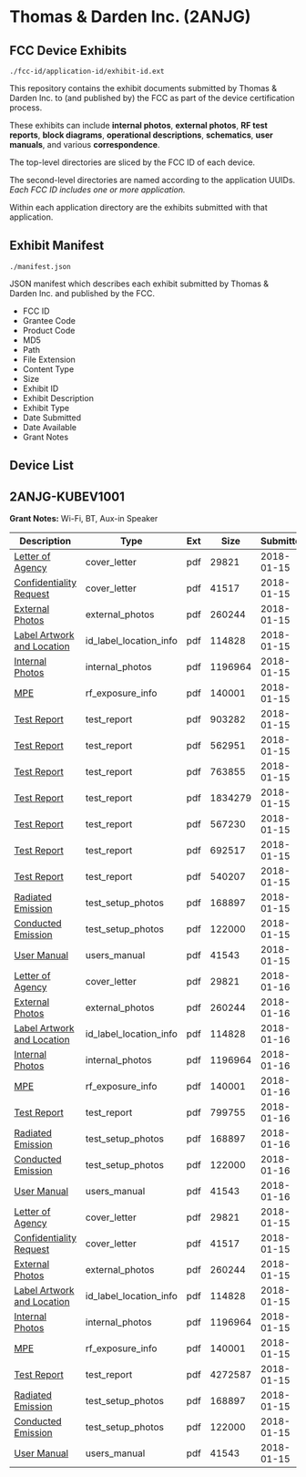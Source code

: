 # Thomas & Darden Inc. (2ANJG)
## FCC Device Exhibits

```
./fcc-id/application-id/exhibit-id.ext
```

This repository contains the exhibit documents submitted by Thomas & Darden Inc. to (and published by) the FCC as part of the device certification process.

These exhibits can include **internal photos**, **external photos**, **RF test reports**, **block diagrams**, **operational descriptions**, **schematics**, **user manuals**, and various **correspondence**.

The top-level directories are sliced by the FCC ID of each device.

The second-level directories are named according to the application UUIDs. *Each FCC ID includes one or more application.*

Within each application directory are the exhibits submitted with that application. 

## Exhibit Manifest

```
./manifest.json
```

JSON manifest which describes each exhibit submitted by Thomas & Darden Inc. and published by the FCC.

- FCC ID
- Grantee Code
- Product Code
- MD5
- Path
- File Extension
- Content Type
- Size
- Exhibit ID
- Exhibit Description
- Exhibit Type
- Date Submitted
- Date Available
- Grant Notes

## Device List
## 2ANJG-KUBEV1001
**Grant Notes:** Wi-Fi, BT, Aux-in Speaker

| Description | Type | Ext | Size | Submitted | Available |
| ----------- | ---- | --- | ---- | --------- | --------- |
| [Letter of Agency](2ANJG-KUBEV1001/f775370d46eeb77b218c5e0d4b7c5720/3714823.pdf) | cover_letter | pdf | 29821 | 2018-01-15 | 2018-01-15 |
| [Confidentiality Request](2ANJG-KUBEV1001/f775370d46eeb77b218c5e0d4b7c5720/3714827.pdf) | cover_letter | pdf | 41517 | 2018-01-15 | 2018-01-15 |
| [External Photos](2ANJG-KUBEV1001/f775370d46eeb77b218c5e0d4b7c5720/3714843.pdf) | external_photos | pdf | 260244 | 2018-01-15 | 2018-07-15 |
| [Label Artwork and Location](2ANJG-KUBEV1001/f775370d46eeb77b218c5e0d4b7c5720/3714848.pdf) | id_label_location_info | pdf | 114828 | 2018-01-15 | 2018-01-15 |
| [Internal Photos](2ANJG-KUBEV1001/f775370d46eeb77b218c5e0d4b7c5720/3714844.pdf) | internal_photos | pdf | 1196964 | 2018-01-15 | 2018-07-15 |
| [MPE](2ANJG-KUBEV1001/f775370d46eeb77b218c5e0d4b7c5720/3714849.pdf) | rf_exposure_info | pdf | 140001 | 2018-01-15 | 2018-01-15 |
| [Test Report](2ANJG-KUBEV1001/f775370d46eeb77b218c5e0d4b7c5720/3714861.pdf) | test_report | pdf | 903282 | 2018-01-15 | 2018-01-15 |
| [Test Report](2ANJG-KUBEV1001/f775370d46eeb77b218c5e0d4b7c5720/3714867.pdf) | test_report | pdf | 562951 | 2018-01-15 | 2018-01-15 |
| [Test Report](2ANJG-KUBEV1001/f775370d46eeb77b218c5e0d4b7c5720/3714875.pdf) | test_report | pdf | 763855 | 2018-01-15 | 2018-01-15 |
| [Test Report](2ANJG-KUBEV1001/f775370d46eeb77b218c5e0d4b7c5720/3714885.pdf) | test_report | pdf | 1834279 | 2018-01-15 | 2018-01-15 |
| [Test Report](2ANJG-KUBEV1001/f775370d46eeb77b218c5e0d4b7c5720/3714892.pdf) | test_report | pdf | 567230 | 2018-01-15 | 2018-01-15 |
| [Test Report](2ANJG-KUBEV1001/f775370d46eeb77b218c5e0d4b7c5720/3714896.pdf) | test_report | pdf | 692517 | 2018-01-15 | 2018-01-15 |
| [Test Report](2ANJG-KUBEV1001/f775370d46eeb77b218c5e0d4b7c5720/3714899.pdf) | test_report | pdf | 540207 | 2018-01-15 | 2018-01-15 |
| [Radiated Emission](2ANJG-KUBEV1001/f775370d46eeb77b218c5e0d4b7c5720/3714840.pdf) | test_setup_photos | pdf | 168897 | 2018-01-15 | 2018-07-15 |
| [Conducted Emission](2ANJG-KUBEV1001/f775370d46eeb77b218c5e0d4b7c5720/3714842.pdf) | test_setup_photos | pdf | 122000 | 2018-01-15 | 2018-07-15 |
| [User Manual](2ANJG-KUBEV1001/f775370d46eeb77b218c5e0d4b7c5720/3714830.pdf) | users_manual | pdf | 41543 | 2018-01-15 | 2018-07-15 |
| [Letter of Agency](2ANJG-KUBEV1001/3c891106b1d8b6d315102d82c7ea94e2/3714823.pdf) | cover_letter | pdf | 29821 | 2018-01-16 | 2018-01-16 |
| [External Photos](2ANJG-KUBEV1001/3c891106b1d8b6d315102d82c7ea94e2/3714843.pdf) | external_photos | pdf | 260244 | 2018-01-16 | 2018-03-02 |
| [Label Artwork and Location](2ANJG-KUBEV1001/3c891106b1d8b6d315102d82c7ea94e2/3714848.pdf) | id_label_location_info | pdf | 114828 | 2018-01-16 | 2018-01-16 |
| [Internal Photos](2ANJG-KUBEV1001/3c891106b1d8b6d315102d82c7ea94e2/3714844.pdf) | internal_photos | pdf | 1196964 | 2018-01-16 | 2018-03-02 |
| [MPE](2ANJG-KUBEV1001/3c891106b1d8b6d315102d82c7ea94e2/3714849.pdf) | rf_exposure_info | pdf | 140001 | 2018-01-16 | 2018-01-16 |
| [Test Report](2ANJG-KUBEV1001/3c891106b1d8b6d315102d82c7ea94e2/3715050.pdf) | test_report | pdf | 799755 | 2018-01-16 | 2018-01-16 |
| [Radiated Emission](2ANJG-KUBEV1001/3c891106b1d8b6d315102d82c7ea94e2/3714840.pdf) | test_setup_photos | pdf | 168897 | 2018-01-16 | 2018-03-02 |
| [Conducted Emission](2ANJG-KUBEV1001/3c891106b1d8b6d315102d82c7ea94e2/3714842.pdf) | test_setup_photos | pdf | 122000 | 2018-01-16 | 2018-03-02 |
| [User Manual](2ANJG-KUBEV1001/3c891106b1d8b6d315102d82c7ea94e2/3714830.pdf) | users_manual | pdf | 41543 | 2018-01-16 | 2018-03-02 |
| [Letter of Agency](2ANJG-KUBEV1001/56fcc79ba6537576a29c44d226b0a613/3714823.pdf) | cover_letter | pdf | 29821 | 2018-01-15 | 2018-01-15 |
| [Confidentiality Request](2ANJG-KUBEV1001/56fcc79ba6537576a29c44d226b0a613/3714827.pdf) | cover_letter | pdf | 41517 | 2018-01-15 | 2018-01-15 |
| [External Photos](2ANJG-KUBEV1001/56fcc79ba6537576a29c44d226b0a613/3714843.pdf) | external_photos | pdf | 260244 | 2018-01-15 | 2018-07-15 |
| [Label Artwork and Location](2ANJG-KUBEV1001/56fcc79ba6537576a29c44d226b0a613/3714848.pdf) | id_label_location_info | pdf | 114828 | 2018-01-15 | 2018-01-15 |
| [Internal Photos](2ANJG-KUBEV1001/56fcc79ba6537576a29c44d226b0a613/3714844.pdf) | internal_photos | pdf | 1196964 | 2018-01-15 | 2018-07-15 |
| [MPE](2ANJG-KUBEV1001/56fcc79ba6537576a29c44d226b0a613/3714849.pdf) | rf_exposure_info | pdf | 140001 | 2018-01-15 | 2018-01-15 |
| [Test Report](2ANJG-KUBEV1001/56fcc79ba6537576a29c44d226b0a613/3714921.pdf) | test_report | pdf | 4272587 | 2018-01-15 | 2018-01-15 |
| [Radiated Emission](2ANJG-KUBEV1001/56fcc79ba6537576a29c44d226b0a613/3714840.pdf) | test_setup_photos | pdf | 168897 | 2018-01-15 | 2018-07-15 |
| [Conducted Emission](2ANJG-KUBEV1001/56fcc79ba6537576a29c44d226b0a613/3714842.pdf) | test_setup_photos | pdf | 122000 | 2018-01-15 | 2018-07-15 |
| [User Manual](2ANJG-KUBEV1001/56fcc79ba6537576a29c44d226b0a613/3714830.pdf) | users_manual | pdf | 41543 | 2018-01-15 | 2018-07-15 |
